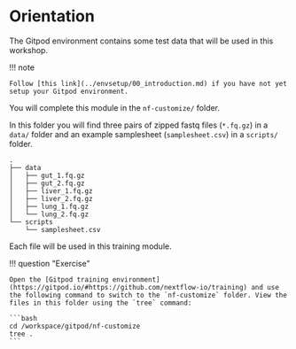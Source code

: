 # Orientation

The Gitpod environment contains some test data that will be used in this workshop.

!!! note

    Follow [this link](../envsetup/00_introduction.md) if you have not yet setup your Gitpod environment.

You will complete this module in the `nf-customize/` folder.

In this folder you will find three pairs of zipped fastq files (`*.fq.gz`) in a `data/` folder and an example samplesheet (`samplesheet.csv`) in a `scripts/` folder.

```console
.
├── data
│   ├── gut_1.fq.gz
│   ├── gut_2.fq.gz
│   ├── liver_1.fq.gz
│   ├── liver_2.fq.gz
│   ├── lung_1.fq.gz
│   └── lung_2.fq.gz
└── scripts
    └── samplesheet.csv
```

Each file will be used in this training module.

!!! question "Exercise"

    Open the [Gitpod training environment](https://gitpod.io/#https://github.com/nextflow-io/training) and use the following command to switch to the `nf-customize` folder. View the files in this folder using the `tree` command:

    ```bash
    cd /workspace/gitpod/nf-customize
    tree .
    ```
